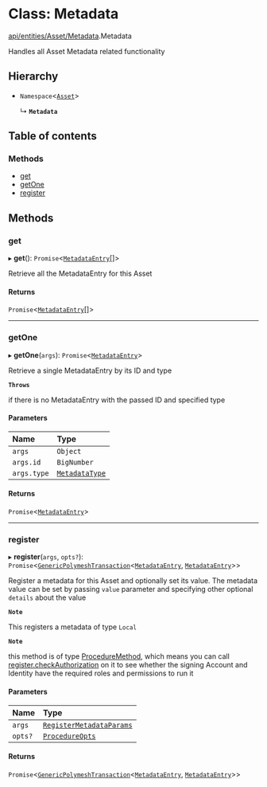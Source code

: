# Class: Metadata

[api/entities/Asset/Metadata](../wiki/api.entities.Asset.Metadata).Metadata

Handles all Asset Metadata related functionality

## Hierarchy

- `Namespace`<[`Asset`](../wiki/api.entities.Asset.Asset)\>

  ↳ **`Metadata`**

## Table of contents

### Methods

- [get](../wiki/api.entities.Asset.Metadata.Metadata#get)
- [getOne](../wiki/api.entities.Asset.Metadata.Metadata#getone)
- [register](../wiki/api.entities.Asset.Metadata.Metadata#register)

## Methods

### get

▸ **get**(): `Promise`<[`MetadataEntry`](../wiki/api.entities.MetadataEntry.MetadataEntry)[]\>

Retrieve all the MetadataEntry for this Asset

#### Returns

`Promise`<[`MetadataEntry`](../wiki/api.entities.MetadataEntry.MetadataEntry)[]\>

___

### getOne

▸ **getOne**(`args`): `Promise`<[`MetadataEntry`](../wiki/api.entities.MetadataEntry.MetadataEntry)\>

Retrieve a single MetadataEntry by its ID and type

**`Throws`**

 if there is no MetadataEntry with the passed ID and specified type

#### Parameters

| Name | Type |
| :------ | :------ |
| `args` | `Object` |
| `args.id` | `BigNumber` |
| `args.type` | [`MetadataType`](../wiki/api.entities.MetadataEntry.types.MetadataType) |

#### Returns

`Promise`<[`MetadataEntry`](../wiki/api.entities.MetadataEntry.MetadataEntry)\>

___

### register

▸ **register**(`args`, `opts?`): `Promise`<[`GenericPolymeshTransaction`](../wiki/types#genericpolymeshtransaction)<[`MetadataEntry`](../wiki/api.entities.MetadataEntry.MetadataEntry), [`MetadataEntry`](../wiki/api.entities.MetadataEntry.MetadataEntry)\>\>

Register a metadata for this Asset and optionally set its value.
The metadata value can be set by passing `value` parameter and specifying other optional `details` about the value

**`Note`**

 This registers a metadata of type `Local`

**`Note`**

 this method is of type [ProcedureMethod](../wiki/types.ProcedureMethod), which means you can call [register.checkAuthorization](../wiki/types.ProcedureMethod#checkauthorization)
  on it to see whether the signing Account and Identity have the required roles and permissions to run it

#### Parameters

| Name | Type |
| :------ | :------ |
| `args` | [`RegisterMetadataParams`](../wiki/api.procedures.types#registermetadataparams) |
| `opts?` | [`ProcedureOpts`](../wiki/types.ProcedureOpts) |

#### Returns

`Promise`<[`GenericPolymeshTransaction`](../wiki/types#genericpolymeshtransaction)<[`MetadataEntry`](../wiki/api.entities.MetadataEntry.MetadataEntry), [`MetadataEntry`](../wiki/api.entities.MetadataEntry.MetadataEntry)\>\>
